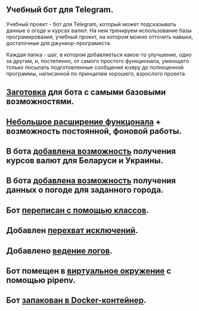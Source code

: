 ## Учебный бот для Telegram.

Учебный проект - бот для Telegram, который может подсказывать данные о огоде и курсах валют. 
На нем тренируем использование базы програмирования, учебный проект, на котором можно отточить навыки, достаточные для джуниор-програмиста.

Каждая папка - шаг, в котором добавляеться какое-то улучшение, одно за другим, и, постепенно, от самого простого функционала, умеющего только посылать подготовленные сообщения юзеру до полноценной программы, написанной по принципам хорошего, взрослого проекта.


## [Заготовка](https://github.com/Winorbit/lessons_bot/tree/main/1_base_funcs) для бота с самыми базовыми возможностями.

## [Небольшое расширение функцонала](https://github.com/Winorbit/lessons_bot/tree/main/2_echo_bot) + возможность постоянной, фоновой работы.

## В бота [добавлена возможность](https://github.com/Winorbit/lessons_bot/tree/main/3_simple_currency_bot) получения курсов валют для Беларуси и Украины.

## В бота [добавлена возможность](https://github.com/Winorbit/lessons_bot/tree/main/4_currency_and_weather_bot) получения данных о погоде для заданного города.

## Бот [переписан с помощью классов](https://github.com/Winorbit/lessons_bot/tree/main/5_currency_and_weather_bot_via_classes).

## Добавлен [перехват исключений](https://github.com/Winorbit/lessons_bot/tree/main/6_currency_and_weather_bot_with_exceptions).

## Добавлено [ведение логов](https://github.com/Winorbit/lessons_bot/tree/main/7_logging).

## Бот помещен в [виртуальное окружение](https://github.com/Winorbit/lessons_bot/tree/main/8_virtual_environment) с помощью pipenv.

## Бот [запакован в Docker-контейнер](https://github.com/Winorbit/lessons_bot/tree/main/9_bot_in_docker).



